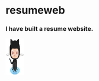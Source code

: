 # resumeweb

### I have built a resume website.
<img src="Saved%20Pictures/Octocat.png" width="50" height="100">
